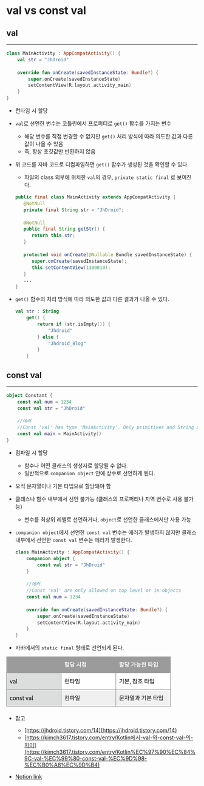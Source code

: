 # val vs const val

## val

---

```kotlin
class MainActivity : AppCompatActivity() {
    val str = "JhDroid"

    override fun onCreate(savedInstanceState: Bundle?) {
        super.onCreate(savedInstanceState)
        setContentView(R.layout.activity_main)
    }
}
```

- 런타임 시 할당
- `val`로 선언한 변수는 코틀린에서 프로퍼티로 `get()` 함수를 가지는 변수
    - 해당 변수를 직접 변경할 수 없지만 `get()` 처리 방식에 따라 의도한 값과 다른 값이 나올 수 있음
    - 즉, 항상 초깃값만 반환하지 않음
- 위 코드를 자바 코드로 디컴파일하면 `get()` 함수가 생성된 것을 확인할 수 있다.
    - 파일의 class 외부에 위치한 `val`의 경우, `private static final` 로 보여진다.

    ```java
    public final class MainActivity extends AppCompatActivity {
       @NotNull
       private final String str = "JhDroid";

       @NotNull
       public final String getStr() {
          return this.str;
       }

       protected void onCreate(@Nullable Bundle savedInstanceState) {
          super.onCreate(savedInstanceState);
          this.setContentView(1300010);
       }
       ...
    }
    ```

- `get()` 함수의 처리 방식에 따라 의도한 값과 다른 결과가 나올 수 있다.

    ```kotlin
    val str : String
        get() {
            return if (str.isEmpty()) {
                "Jhdroid"
            } else {
                "Jhdroid_Blog"
            }
        }
    ```

## const val

---

```kotlin
object Constant {
    const val num = 1234
    const val str = "JhDroid"
    
    //에러
    //Const 'val' has type 'MainActivity'. Only primitives and String are allowed
    const val main = MainActivity()
}
```

- 컴파일 시 할당
    - 함수나 어떤 클래스의 생성자로 할당될 수 없다.
    - 일반적으로 `companion object` 안에 상수로 선언하게 된다.
- 오직 문자열이나 기본 타입으로 할당돼야 함
- 클래스나 함수 내부에서 선언 불가능 (클래스의 프로퍼티나 지역 변수로 사용 불가능)
    - 변수를 최상위 레벨로 선언하거나, `object`로 선언한 클래스에서만 사용 가능

- `companion object`에서 선언한 `const val` 변수는 에러가 발생하지 않지만 클래스 내부에서 선언한 `const val` 변수는 에러가 발생한다.

    ```kotlin
    class MainActivity : AppCompatActivity() {
        companion object {
            const val str = "JhDroid"
        }

        //에러
        //Const 'val' are only allowed on top level or in objects
        const val num = 1234
        
        override fun onCreate(savedInstanceState: Bundle?) {
            super.onCreate(savedInstanceState)
            setContentView(R.layout.activity_main)
        }
    }
    ```

- 자바에서의 `static final` 형태로 선언되게 된다.

![Untitled](./image/val_const_val/Untitled.png)

- 참고
    - [https://jhdroid.tistory.com/14](https://jhdroid.tistory.com/14)
    - [https://kimch3617.tistory.com/entry/Kotlin에서-val-와-const-val-의-차이](https://kimch3617.tistory.com/entry/Kotlin%EC%97%90%EC%84%9C-val-%EC%99%80-const-val-%EC%9D%98-%EC%B0%A8%EC%9D%B4)


- [Notion link](https://jennyuni.notion.site/val-vs-const-val-dc3bf0efe679447e9dc81561bae73f4b)
